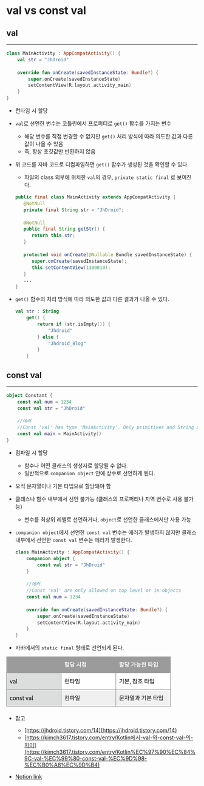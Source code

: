 # val vs const val

## val

---

```kotlin
class MainActivity : AppCompatActivity() {
    val str = "JhDroid"

    override fun onCreate(savedInstanceState: Bundle?) {
        super.onCreate(savedInstanceState)
        setContentView(R.layout.activity_main)
    }
}
```

- 런타임 시 할당
- `val`로 선언한 변수는 코틀린에서 프로퍼티로 `get()` 함수를 가지는 변수
    - 해당 변수를 직접 변경할 수 없지만 `get()` 처리 방식에 따라 의도한 값과 다른 값이 나올 수 있음
    - 즉, 항상 초깃값만 반환하지 않음
- 위 코드를 자바 코드로 디컴파일하면 `get()` 함수가 생성된 것을 확인할 수 있다.
    - 파일의 class 외부에 위치한 `val`의 경우, `private static final` 로 보여진다.

    ```java
    public final class MainActivity extends AppCompatActivity {
       @NotNull
       private final String str = "JhDroid";

       @NotNull
       public final String getStr() {
          return this.str;
       }

       protected void onCreate(@Nullable Bundle savedInstanceState) {
          super.onCreate(savedInstanceState);
          this.setContentView(1300010);
       }
       ...
    }
    ```

- `get()` 함수의 처리 방식에 따라 의도한 값과 다른 결과가 나올 수 있다.

    ```kotlin
    val str : String
        get() {
            return if (str.isEmpty()) {
                "Jhdroid"
            } else {
                "Jhdroid_Blog"
            }
        }
    ```

## const val

---

```kotlin
object Constant {
    const val num = 1234
    const val str = "JhDroid"
    
    //에러
    //Const 'val' has type 'MainActivity'. Only primitives and String are allowed
    const val main = MainActivity()
}
```

- 컴파일 시 할당
    - 함수나 어떤 클래스의 생성자로 할당될 수 없다.
    - 일반적으로 `companion object` 안에 상수로 선언하게 된다.
- 오직 문자열이나 기본 타입으로 할당돼야 함
- 클래스나 함수 내부에서 선언 불가능 (클래스의 프로퍼티나 지역 변수로 사용 불가능)
    - 변수를 최상위 레벨로 선언하거나, `object`로 선언한 클래스에서만 사용 가능

- `companion object`에서 선언한 `const val` 변수는 에러가 발생하지 않지만 클래스 내부에서 선언한 `const val` 변수는 에러가 발생한다.

    ```kotlin
    class MainActivity : AppCompatActivity() {
        companion object {
            const val str = "JhDroid"
        }

        //에러
        //Const 'val' are only allowed on top level or in objects
        const val num = 1234
        
        override fun onCreate(savedInstanceState: Bundle?) {
            super.onCreate(savedInstanceState)
            setContentView(R.layout.activity_main)
        }
    }
    ```

- 자바에서의 `static final` 형태로 선언되게 된다.

![Untitled](./image/val_const_val/Untitled.png)

- 참고
    - [https://jhdroid.tistory.com/14](https://jhdroid.tistory.com/14)
    - [https://kimch3617.tistory.com/entry/Kotlin에서-val-와-const-val-의-차이](https://kimch3617.tistory.com/entry/Kotlin%EC%97%90%EC%84%9C-val-%EC%99%80-const-val-%EC%9D%98-%EC%B0%A8%EC%9D%B4)


- [Notion link](https://jennyuni.notion.site/val-vs-const-val-dc3bf0efe679447e9dc81561bae73f4b)
